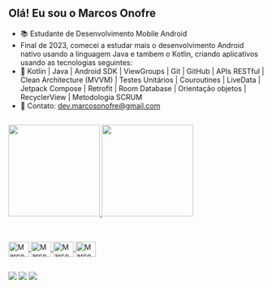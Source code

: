 ## Olá! Eu sou o Marcos Onofre

- 📚 Estudante de Desenvolvimento Mobile Android
- Final de 2023, comecei a estudar mais o desenvolvimento Android nativo usando a linguagem Java e tambem o Kotlin, criando aplicativos usando as tecnologias seguintes:
- 🎯 Kotlin | Java | Android SDK | ViewGroups | Git | GitHub | APIs RESTful | Clean Architecture (MVVM) | Testes Unitários | Couroutines | LiveData | Jetpack Compose | Retrofit | Room Database | Orientação objetos | RecyclerView | Metodologia SCRUM
- 📧 Contato: dev.marcosonofre@gmail.com

##

<div>
  <a href="https://github.com/marcosonofre1">
    <img height="180em" src="https://github-readme-stats.vercel.app/api?username=marcosonofre1&show=reviews&show_icons=true&theme=tokyonight&incluide_all_commits==true&count_private=true"/>
    <img height="180em" src="https://github-readme-stats.vercel.app/api/top-langs/?username=marcosonofre1&layout=compact&langs_count=16&theme=tokyonight"/>
   </div>

##

<div style="display: inline_block"><br>
  <img align="center" alt="Marcos-android" height="30" width="40" src="https://cdn.jsdelivr.net/gh/devicons/devicon/icons/android/android-original-wordmark.svg" />
  <img align="center" alt="Marcos-androidstd" height="30" width="40" src="https://cdn.jsdelivr.net/gh/devicons/devicon/icons/androidstudio/androidstudio-original.svg" />
  <img align="center" alt="Marcos-kotlin" height="30" width="40" src="https://cdn.jsdelivr.net/gh/devicons/devicon/icons/kotlin/kotlin-original.svg" />
  <img align="center" alt="Marcos-android" height="30" width="40" src="https://cdn.jsdelivr.net/gh/devicons/devicon/icons/java/java-original.svg" />
  
  
</div>

##

<div>
  
  <a href="https://www.linkedin.com/in/marcos-onofre-3263b6240/" target="_blank"><img src="https://img.shields.io/badge/-LinkedIn-%230077B5?style=for-the-badge&logo=linkedin&logoColor=white" target="_blank"></a>
  <a href="https://www.instagram.com/marcos.onofre1/?hl=pt" target="_blank"><img src="https://img.shields.io/badge/-Instagram-%23E4405F?style=for-the-badge&logo=instagram&logoColor=white" target="_blank"></a>
  <a href = "mailto:dev.marcosonofre@gmail.com"><img src="https://img.shields.io/badge/-Gmail-%23333?style=for-the-badge&logo=gmail&logoColor=white" target="_blank"></a>
   
</div>

